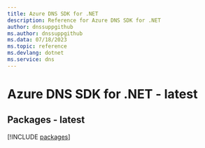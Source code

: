 ```yaml
---
title: Azure DNS SDK for .NET
description: Reference for Azure DNS SDK for .NET
author: dnssuppgithub
ms.author: dnssuppgithub
ms.data: 07/18/2023
ms.topic: reference
ms.devlang: dotnet
ms.service: dns
---
```

# Azure DNS SDK for .NET - latest
## Packages - latest
[!INCLUDE [packages](dns-index.md)]
